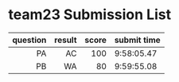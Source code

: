 # team23 Submission List
question | result | score | submit time
----:|----:|-----:|-----
PA | AC | 100 |  9:58:05.47 
PB | WA | 80 |  9:59:55.08 
